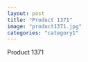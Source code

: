 ```yaml
---
layout: post
title: "Product 1371"
image: "product1371.jpg"
categories: "category1"
---
```

Product 1371
